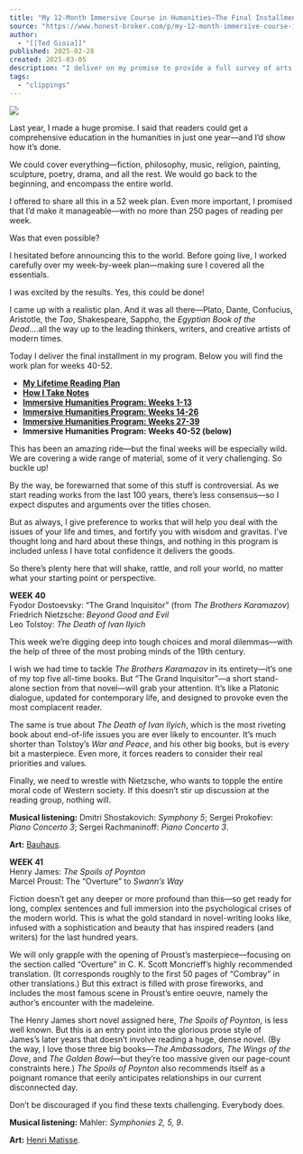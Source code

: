 ```yaml
---
title: "My 12-Month Immersive Course in Humanities—The Final Installment!"
source: "https://www.honest-broker.com/p/my-12-month-immersive-course-in-humanitiesthe"
author:
  - "[[Ted Gioia]]"
published: 2025-02-28
created: 2025-03-05
description: "I deliver on my promise to provide a full survey of arts & culture in just 52 weeks"
tags:
  - "clippings"
---
```

![](https://substackcdn.com/image/fetch/w_1456,c_limit,f_auto,q_auto:good,fl_progressive:steep/https%3A%2F%2Fsubstack-post-media.s3.amazonaws.com%2Fpublic%2Fimages%2F888fa1d8-491a-4128-8234-a0e1240e2f39_2400x800.jpeg)

Last year, I made a huge promise. I said that readers could get a comprehensive education in the humanities in just one year—and I’d show how it’s done.

We could cover everything—fiction, philosophy, music, religion, painting, sculpture, poetry, drama, and all the rest. We would go back to the beginning, and encompass the entire world.

I offered to share all this in a 52 week plan. Even more important, I promised that I’d make it manageable—with no more than 250 pages of reading per week.

Was that even possible?

I hesitated before announcing this to the world. Before going live, I worked carefully over my week-by-week plan—making sure I covered all the essentials.

I was excited by the results. Yes, this could be done!

I came up with a realistic plan. And it was all there—Plato, Dante, Confucius, Aristotle, the *Tao*, Shakespeare, Sappho, the *Egyptian Book of the Dead*….all the way up to the leading thinkers, writers, and creative artists of modern times.

Today I deliver the final installment in my program. Below you will find the work plan for weeks 40-52.

- **[My Lifetime Reading Plan](https://www.honest-broker.com/p/my-lifetime-reading-plan)**
- **[How I Take Notes](https://www.honest-broker.com/p/how-i-take-notes)**
- **[Immersive Humanities Program: Weeks 1-13](https://www.honest-broker.com/p/a-12-month-immersive-course-in-humanities)**
- **[Immersive Humanities Program: Weeks 14-26](https://www.honest-broker.com/p/a-12-month-immersive-course-in-humanities-ac2)**
- **[Immersive Humanities Program: Weeks 27-39](https://www.honest-broker.com/p/can-you-really-learn-the-humanities)**
- **Immersive Humanities Program: Weeks 40-52 (below)**

This has been an amazing ride—but the final weeks will be especially wild. We are covering a wide range of material, some of it very challenging. So buckle up!

By the way, be forewarned that some of this stuff is controversial. As we start reading works from the last 100 years, there’s less consensus—so I expect disputes and arguments over the titles chosen.

But as always, I give preference to works that will help you deal with the issues of your life and times, and fortify you with wisdom and gravitas. I’ve thought long and hard about these things, and nothing in this program is included unless I have total confidence it delivers the goods.

So there’s plenty here that will shake, rattle, and roll your world, no matter what your starting point or perspective.

**WEEK 40**  
Fyodor Dostoevsky: “The Grand Inquisitor” (from *The Brothers Karamazov*)  
Friedrich Nietzsche: *Beyond Good and Evil*  
Leo Tolstoy: *The Death of Ivan Ilyich*

This week we’re digging deep into tough choices and moral dilemmas—with the help of three of the most probing minds of the 19th century.

I wish we had time to tackle *The Brothers Karamazov* in its entirety—it’s one of my top five all-time books. But “The Grand Inquisitor”—a short stand-alone section from that novel—will grab your attention. It’s like a Platonic dialogue, updated for contemporary life, and designed to provoke even the most complacent reader.

The same is true about *The Death of Ivan Ilyich*, which is the most riveting book about end-of-life issues you are ever likely to encounter. It’s much shorter than Tolstoy’s *War and Peace*, and his other big books, but is every bit a masterpiece. Even more, it forces readers to consider their real priorities and values.

Finally, we need to wrestle with Nietzsche, who wants to topple the entire moral code of Western society. If this doesn’t stir up discussion at the reading group, nothing will.

**Musical listening:** Dmitri Shostakovich: *Symphony 5*; Sergei Prokofiev: *Piano Concerto 3*; Sergei Rachmaninoff: *Piano Concerto 3*.

**Art:** [Bauhaus](https://www.nytimes.com/2019/02/04/t-magazine/bauhaus-school-architecture-history.html).

**WEEK 41**  
Henry James: *The Spoils of Poynton*  
Marcel Proust: The “Overture” to *Swann’s Way*

Fiction doesn’t get any deeper or more profound than this—so get ready for long, complex sentences and full immersion into the psychological crises of the modern world. This is what the gold standard in novel-writing looks like, infused with a sophistication and beauty that has inspired readers (and writers) for the last hundred years.

We will only grapple with the opening of Proust’s masterpiece—focusing on the section called “Overture” in C. K. Scott Moncrieff’s highly recommended translation. (It corresponds roughly to the first 50 pages of “Combray” in other translations.) But this extract is filled with prose fireworks, and includes the most famous scene in Proust’s entire oeuvre, namely the author’s encounter with the madeleine.

The Henry James short novel assigned here, *The Spoils of Poynton*, is less well known. But this is an entry point into the glorious prose style of James’s later years that doesn’t involve reading a huge, dense novel. (By the way, I love those three big books—*The Ambassadors, The Wings of the Dove*, and *The Golden Bowl*—but they’re too massive given our page-count constraints here.) *The Spoils of Poynton* also recommends itself as a poignant romance that eerily anticipates relationships in our current disconnected day.

Don’t be discouraged if you find these texts challenging. Everybody does.

**Musical listening:** Mahler: *Symphonies 2, 5, 9*.

**Art:** [Henri Matisse](https://www.wikiart.org/en/henri-matisse/all-works#!#filterName:all-paintings-chronologically,resultType:masonry).